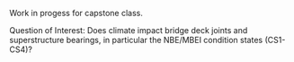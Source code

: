Work in progess for capstone class.

Question of Interest: Does climate impact bridge deck joints and superstructure bearings, in particular the NBE/MBEI condition states (CS1-CS4)?
